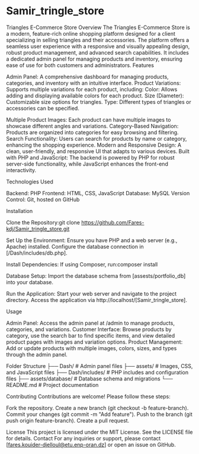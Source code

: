 # Samir_tringle_store
Triangles E-Commerce Store
Overview
The Triangles E-Commerce Store is a modern, feature-rich online shopping platform designed for a client specializing in selling triangles and their accessories. The platform offers a seamless user experience with a responsive and visually appealing design, robust product management, and advanced search capabilities. It includes a dedicated admin panel for managing products and inventory, ensuring ease of use for both customers and administrators.
Features

Admin Panel: A comprehensive dashboard for managing products, categories, and inventory with an intuitive interface.
Product Variations: Supports multiple variations for each product, including:
Color: Allows adding and displaying available colors for each product.
Size (Diameter): Customizable size options for triangles.
Type: Different types of triangles or accessories can be specified.


Multiple Product Images: Each product can have multiple images to showcase different angles and variations.
Category-Based Navigation: Products are organized into categories for easy browsing and filtering.
Search Functionality: Users can search for products by name or category, enhancing the shopping experience.
Modern and Responsive Design: A clean, user-friendly, and responsive UI that adapts to various devices.
Built with PHP and JavaScript: The backend is powered by PHP for robust server-side functionality, while JavaScript enhances the front-end interactivity.

Technologies Used

Backend: PHP
Frontend: HTML, CSS, JavaScript
Database:  MySQL
Version Control: Git, hosted on GitHub

Installation

Clone the Repository:git clone https://github.com/Fares-kdj/Samir_tringle_store.git


Set Up the Environment:
Ensure you have PHP and a web server (e.g., Apache) installed.
Configure the database connection in [/Dash/includes/db.php].


Install Dependencies:
If using Composer, run:composer install




Database Setup:
Import the database schema from [assests/portfolio_db] into your database.


Run the Application:
Start your web server and navigate to the project directory.
Access the application via http://localhost/[Samir_tringle_store].



Usage

Admin Panel: Access the admin panel at /admin to manage products, categories, and variations.
Customer Interface: Browse products by category, use the search bar to find specific items, and view detailed product pages with images and variation options.
Product Management: Add or update products with multiple images, colors, sizes, and types through the admin panel.

Folder Structure
├── Dash/              # Admin panel files
├── assets/             # Images, CSS, and JavaScript files
├── Dash/includes/           # PHP includes and configuration files
├── assets/database/           # Database schema and migrations
└── README.md           # Project documentation

Contributing
Contributions are welcome! Please follow these steps:

Fork the repository.
Create a new branch (git checkout -b feature-branch).
Commit your changes (git commit -m "Add feature").
Push to the branch (git push origin feature-branch).
Create a pull request.

License
This project is licensed under the MIT License. See the LICENSE file for details.
Contact
For any inquiries or support, please contact [fares.kouider-djelloul@etu.enp-oran.dz] or open an issue on GitHub.
